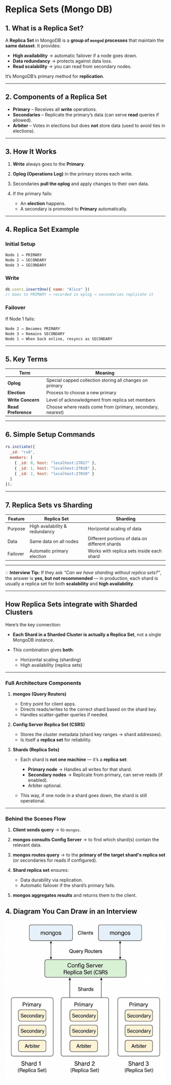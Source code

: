 # Replica Sets (Mongo DB)

## **1. What is a Replica Set?**

A **Replica Set** in MongoDB is a **group of `mongod` processes** that maintain the **same dataset**.
It provides:

* **High availability** → automatic failover if a node goes down.
* **Data redundancy** → protects against data loss.
* **Read scalability** → you can read from secondary nodes.

It’s MongoDB’s primary method for **replication**.

---

## **2. Components of a Replica Set**

* **Primary** – Receives all **write** operations.
* **Secondaries** – Replicate the primary’s data (can serve **read** queries if allowed).
* **Arbiter** – Votes in elections but does **not** store data (used to avoid ties in elections).

---

## **3. How It Works**

1. **Write** always goes to the **Primary**.
2. **Oplog (Operations Log)** in the primary stores each write.
3. Secondaries **pull the oplog** and apply changes to their own data.
4. If the primary fails:

   * An **election** happens.
   * A secondary is promoted to **Primary** automatically.

---

## **4. Replica Set Example**

### Initial Setup

```
Node 1 → PRIMARY
Node 2 → SECONDARY
Node 3 → SECONDARY
```

### Write

```javascript
db.users.insertOne({ name: "Alice" }) 
// Goes to PRIMARY → recorded in oplog → secondaries replicate it
```

### Failover

If Node 1 fails:

```
Node 2 → Becomes PRIMARY
Node 3 → Remains SECONDARY
Node 1 → When back online, resyncs as SECONDARY
```

---

## **5. Key Terms**

| Term                | Meaning                                                    |
| ------------------- | ---------------------------------------------------------- |
| **Oplog**           | Special capped collection storing all changes on primary   |
| **Election**        | Process to choose a new primary                            |
| **Write Concern**   | Level of acknowledgment from replica set members           |
| **Read Preference** | Choose where reads come from (primary, secondary, nearest) |

---

## **6. Simple Setup Commands**

```javascript
rs.initiate({
  _id: "rs0",
  members: [
    { _id: 0, host: "localhost:27017" },
    { _id: 1, host: "localhost:27018" },
    { _id: 2, host: "localhost:27019" }
  ]
});
```

---

## **7. Replica Sets vs Sharding**

| Feature  | Replica Set                    | Sharding                                       |
| -------- | ------------------------------ | ---------------------------------------------- |
| Purpose  | High availability & redundancy | Horizontal scaling of data                     |
| Data     | Same data on all nodes         | Different portions of data on different shards |
| Failover | Automatic primary election     | Works with replica sets inside each shard      |

---

💡 **Interview Tip:**
If they ask *“Can we have sharding without replica sets?”*, the answer is **yes, but not recommended** — in production, each shard is usually a replica set for both **scalability** and **high availability**.

---

## **How Replica Sets integrate with Sharded Clusters**

Here’s the key connection:

* **Each Shard in a Sharded Cluster is actually a Replica Set**, not a single MongoDB instance.
* This combination gives **both**:

  * Horizontal scaling (sharding)
  * High availability (replica sets)

---

### **Full Architecture Components**

1. **mongos (Query Routers)**

   * Entry point for client apps.
   * Directs reads/writes to the correct shard based on the shard key.
   * Handles scatter-gather queries if needed.

2. **Config Server Replica Set (CSRS)**

   * Stores the cluster metadata (shard key ranges → shard addresses).
   * Is itself a **replica set** for reliability.

3. **Shards (Replica Sets)**

   * Each shard is **not one machine** — it’s a **replica set**:

     * **Primary node** → Handles all writes for that shard.
     * **Secondary nodes** → Replicate from primary, can serve reads (if enabled).
     * Arbiter optional.
   * This way, if one node in a shard goes down, the shard is still operational.

---

### **Behind the Scenes Flow**

1. **Client sends query** → to `mongos`.
2. **mongos consults Config Server** → to find which shard(s) contain the relevant data.
3. **mongos routes query** → to the **primary of the target shard's replica set** (or secondaries for reads if configured).
4. **Shard replica set** ensures:

   * Data durability via replication.
   * Automatic failover if the shard’s primary fails.
5. **mongos aggregates results** and returns them to the client.

## **4. Diagram You Can Draw in an Interview**

 ![alt text](/Assets/replica_sets_and_sharding.png)
